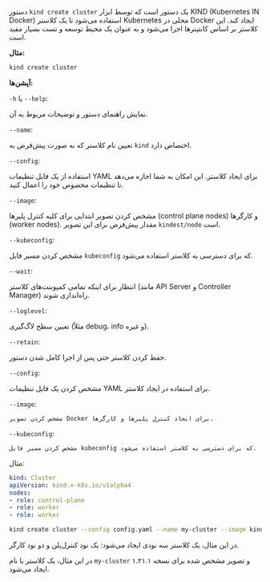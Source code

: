 دستور `kind create cluster` یک دستور است که توسط ابزار KIND (Kubernetes IN Docker) استفاده می‌شود تا یک کلاستر Kubernetes محلی در Docker ایجاد کند. این کلاستر بر اساس کانتینر‌ها اجرا می‌شود و به عنوان یک محیط توسعه و تست بسیار مفید است.

**مثال:**


```bash
kind create cluster
```

**آپشن‌ها:**


`-h` یا `--help`:

   نمایش راهنمای دستور و توضیحات مربوط به آن.

`--name`:

   تعیین نام کلاستر که به صورت پیش‌فرض به `kind` اختصاص دارد.

`--config`:

   استفاده از یک فایل تنظیمات YAML برای ایجاد کلاستر. این امکان به شما اجازه می‌دهد تا تنظیمات مخصوص خود را اعمال کنید.

`--image`:

   مشخص کردن تصویر ابتدایی برای کلیه کنترل پلیرها (control plane nodes) و کارگرها (worker nodes). مقدار پیش‌فرض برای این تصویر `kindest/node` است.

`--kubeconfig`:


   مشخص کردن مسیر فایل `kubeconfig` که برای دسترسی به کلاستر استفاده می‌شود.

`--wait`:

   انتظار برای اینکه تمامی کمپوننت‌های کلاستر (مانند API Server و Controller Manager) راه‌اندازی شوند.
   

`--loglevel`:

   تعیین سطح لاگ‌گیری (مثلاً debug، info و غیره).

`--retain`:

   حفظ کردن کلاستر حتی پس از اجرا کامل شدن دستور.

`--config`:

    
   مشخص کردن یک فایل تنظیمات YAML برای استفاده در ایجاد کلاستر.

`--image`:

    مشخص کردن تصویر Docker برای ایجاد کنترل پلیرها و کارگرها.

`--kubeconfig`:


    مشخص کردن مسیر فایل kubeconfig که برای دسترسی به کلاستر استفاده می‌شود.

مثال:
```yaml
kind: Cluster
apiVersion: kind.x-k8s.io/v1alpha4
nodes:
- role: control-plane
- role: worker
- role: worker
```

```bash
kind create cluster --config config.yaml --name my-cluster --image kindest/node:v1.21.1
```
در این مثال، یک کلاستر سه نودی ایجاد می‌شود: یک نود کنترل‌پلن و دو نود کارگر.

در این مثال، یک کلاستر با نام `my-cluster` و تصویر مشخص شده برای نسخه ۱.۲۱.۱ ایجاد می‌شود.
